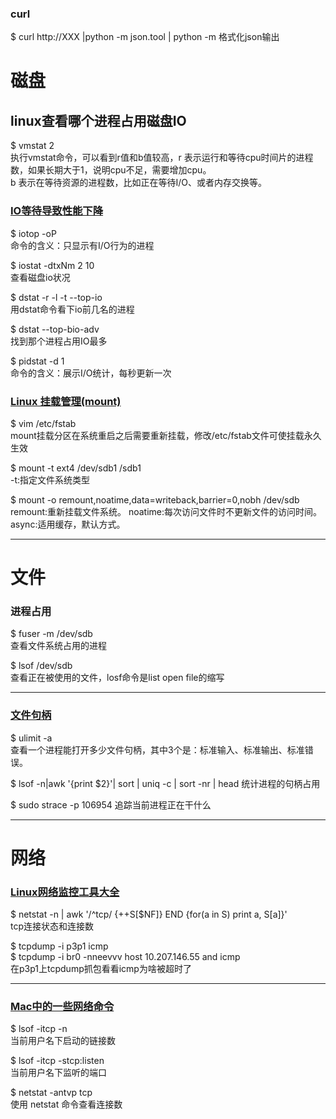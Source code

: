 <!--
 * @Author: your name
 * @Date: 2022-04-18 17:08:59
 * @LastEditTime: 2022-04-21 11:36:57
 * @LastEditors: Please set LastEditors
 * @Description: 打开koroFileHeader查看配置 进行设置: https://github.com/OBKoro1/koro1FileHeader/wiki/%E9%85%8D%E7%BD%AE
 * @FilePath: /infra-std/IDE_DEV_tool/linux_OPS_command.md
-->

### curl
$ curl http://XXX |python -m json.tool  | python -m
格式化json输出  

# 磁盘  
## linux查看哪个进程占用磁盘IO  
$ vmstat 2  
执行vmstat命令，可以看到r值和b值较高，r 表示运行和等待cpu时间片的进程数，如果长期大于1，说明cpu不足，需要增加cpu。  
b 表示在等待资源的进程数，比如正在等待I/O、或者内存交换等。

### [IO等待导致性能下降](https://serverfault.com/questions/363355/io-wait-causing-so-much-slowdown-ext4-jdb2-at-99-io-during-mysql-commit)
$ iotop -oP  
命令的含义：只显示有I/O行为的进程  

$ iostat -dtxNm 2 10  
查看磁盘io状况

$ dstat -r -l -t --top-io  
用dstat命令看下io前几名的进程

$ dstat --top-bio-adv  
找到那个进程占用IO最多

$ pidstat -d 1  
命令的含义：展示I/O统计，每秒更新一次  

### [Linux 挂载管理(mount)](https://www.cnblogs.com/chenmh/p/5097530.html)  
$ vim /etc/fstab  
mount挂载分区在系统重启之后需要重新挂载，修改/etc/fstab文件可使挂载永久生效

$ mount -t ext4 /dev/sdb1 /sdb1  
-t:指定文件系统类型

$ mount -o remount,noatime,data=writeback,barrier=0,nobh /dev/sdb  
remount:重新挂载文件系统。
noatime:每次访问文件时不更新文件的访问时间。
async:适用缓存，默认方式。

---
# 文件
### 进程占用
$ fuser -m /dev/sdb  
查看文件系统占用的进程

$ lsof /dev/sdb  
查看正在被使用的文件，losf命令是list open file的缩写

---
### [文件句柄](https://cloud.tencent.com/developer/article/1810406)  
$ ulimit -a  
查看一个进程能打开多少文件句柄，其中3个是：标准输入、标准输出、标准错误。  

$ lsof -n|awk '{print $2}'| sort | uniq -c | sort -nr | head
统计进程的句柄占用

$ sudo strace -p 106954
追踪当前进程正在干什么

---  
# 网络
### [Linux网络监控工具大全](https://baijiahao.baidu.com/s?id=1683499342813958473&wfr=spider&for=pc)
$ netstat -n | awk '/^tcp/ {++S[$NF]} END {for(a in S) print a, S[a]}'  
tcp连接状态和连接数  

$ tcpdump -i p3p1 icmp  
$ tcpdump -i br0 -nneevvv host 10.207.146.55 and icmp  
在p3p1上tcpdump抓包看看icmp为啥被超时了  

---  
### [Mac中的一些网络命令](https://tonydeng.github.io/2016/07/07/use-lsof-to-replace-netstat/)
$ lsof -itcp -n  
当前用户名下启动的链接数  

$ lsof -itcp -stcp:listen  
当前用户名下监听的端口  

$ netstat -antvp tcp  
使用 netstat 命令查看连接数  